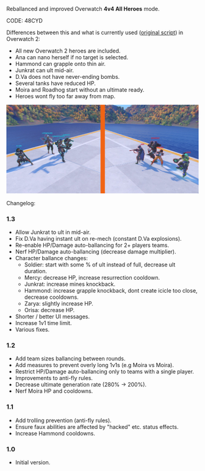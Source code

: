 Reballanced and improved Overwatch **4v4 All Heroes** mode.

CODE: 48CYD

Differences between this and what is currently used ([original script](https://github.com/domuspopus/overwatch-4v4-all-heroes/blob/48df90949be856888b5e3db5ca1917e87e950997/main.ow)) in Overwatch 2:

- All new Overwatch 2 heroes are included.
- Ana can nano herself if no target is selected.
- Hammond can grapple onto thin air.
- Junkrat can ult mid-air.
- D.Va does not have never-ending bombs.
- Several tanks have reduced HP.
- Moira and Roadhog start without an ultimate ready.
- Heroes wont fly too far away from map.

![preview](preview.jpg)

Changelog:

### 1.3

- Allow Junkrat to ult in mid-air.
- Fix D.Va having instant ult on re-mech (constant D.Va explosions).
- Re-enable HP/Damage auto-ballancing for 2+ players teams.
- Nerf HP/Damage auto-ballancing (decrease damage multiplier).
- Character ballance changes:
    - Soldier: start with some % of ult instead of full, decrease ult duration.
    - Mercy: decrease HP, increase resurrection cooldown.
    - Junkrat: increase mines knockback.
    - Hammond: increase grapple knockback, dont create icicle too close, decrease cooldowns.
    - Zarya: slightly increase HP.
    - Orisa: decrease HP.
- Shorter / better UI messages.
- Increase 1v1 time limit.
- Various fixes.

### 1.2

- Add team sizes ballancing between rounds.
- Add measures to prevent overly long 1v1s (e.g Moira vs Moira).
- Restrict HP/Damage auto-ballancing only to teams with a single player.
- Improvements to anti-fly rules.
- Decrease ultimate generation rate (280% -> 200%).
- Nerf Moira HP and cooldowns.

### 1.1

- Add trolling prevention (anti-fly rules).
- Ensure faux abilities are affected by "hacked" etc. status effects.
- Increase Hammond cooldowns.

### 1.0

- Initial version.
